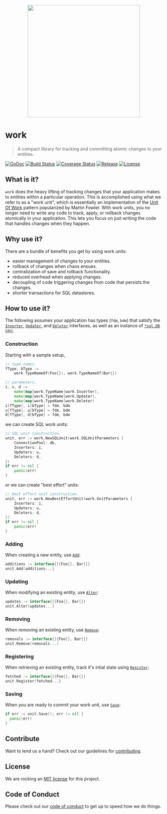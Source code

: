 <p align="center"><img src="https://dwglogo.com/wp-content/uploads/2017/08/muscles-clipart-ghoper.gif" width="360"></p>

# work
> A compact library for tracking and committing atomic changes to your entities.

[![GoDoc][doc-img]][doc] [![Build Status][ci-img]][ci] [![Coverage Status][coverage-img]][coverage] [![Release][release-img]][release] [![License][license-img]][license]

## What is it?

`work` does the heavy lifting of tracking changes that your application makes to entities within
a particular operation. This is accomplished using what we refer to as a "work unit", which is essentially
an implementation of the [Unit Of Work](https://martinfowler.com/eaaCatalog/unitOfWork.html) pattern popularized by Martin Fowler.
With work units, you no longer need to write any code to track, apply, or rollback changes atomically in your application.
This lets you focus on just writing the code that handles changes when they happen.

## Why use it?

There are a bundle of benefits you get by using work units:

- easier management of changes to your entities.
- rollback of changes when chaos ensues.
- centralization of save and rollback functionality.
- reduced overhead when applying changes.
- decoupling of code triggering changes from code that persists the changes.
- shorter transactions for SQL datastores.

## How to use it?
The following assumes your application has types (`fdm`, `bdm`) that satisfy the [`Inserter`][inserter-doc], [`Updater`][updater-doc], 
and [`Deleter`][deleter-doc] interfaces, as well as an instance of [`*sql.DB`][db-doc] (`db`).

### Construction
Starting with a sample setup,
```go
// type names.
fType, bType :=
	work.TypeNameOf(Foo{}), work.TypeNameOf(Bar{})

// parameters.
i, u, d :=
	make(map[work.TypeName]work.Inserter),
	make(map[work.TypeName]work.Updater),
	make(map[work.TypeName]work.Deleter)
i[fType], i[bType] = fdm, bdm
u[fType], u[bType] = fdm, bdm
d[fType], d[bType] = fdm, bdm
```

we can create SQL work units:
```go
// SQL unit construction.
unit, err := work.NewSQLUnit(work.SQLUnitParameters {
	ConnectionPool: db,
	Inserters: i,
	Updaters: u,
	Deleters: d,
})
if err != nil {
	panic(err)
}
```

or we can create "best effort" units:
```go
// best effort unit construction.
unit, err := work.NewBestEffortUnit(work.UnitParameters {
	Inserters: i,
	Updaters: u,
	Deleters: d,
})
if err != nil {
	panic(err)
}
```

### Adding
When creating a new entity, use [`Add`][unit-doc]:
```go
additions := interface{}{Foo{}, Bar{}}
unit.Add(additions...}
```

### Updating
When modifying an existing entity, use [`Alter`][unit-doc]:
```go
updates := interface{}{Foo{}, Bar{}}
unit.Alter(updates...)
```

### Removing
When removing an existing entity, use [`Remove`][unit-doc]:
```go
removals := interface{}{Foo{}, Bar{}}
unit.Remove(removals...)
```

### Registering 
When retrieving an existing entity, track it's intial state using [`Register`][unit-doc]:
```go
fetched := interface{}{Foo{}, Bar{}}
unit.Register(fetched...}
```

### Saving
When you are ready to commit your work unit, use [`Save`][unit-doc]:
```go
if err := unit.Save(); err != nil {
  panic(err)
}
```

## Contribute

Want to lend us a hand? Check out our guidelines for [contributing][contributing].

## License

We are rocking an [MIT license][mit-license] for this project.

## Code of Conduct

Please check out our [code of conduct][code-of-conduct] to get up to speed how we do things.

[inserter-doc]: https://godoc.org/github.com/freerware/work#Inserter
[updater-doc]: https://godoc.org/github.com/freerware/work#Updater
[deleter-doc]: https://godoc.org/github.com/freerware/work#Deleter
[db-doc]: https://golang.org/pkg/database/sql/#DB
[unit-doc]: https://godoc.org/github.com/freerware/work#Unit
[contributing]: https://github.com/freerware/work/blob/master/CONTRIBUTING.md
[mit-license]: https://github.com/freerware/work/blob/master/LICENSE.txt
[code-of-conduct]: https://github.com/freerware/work/blob/master/CODE_OF_CONDUCT.md
[doc-img]: https://godoc.org/github.com/freerware/work?status.svg
[doc]: https://godoc.org/github.com/freerware/work
[ci-img]: https://travis-ci.org/freerware/work.svg?branch=master
[ci]: https://travis-ci.org/freerware/work
[coverage-img]: https://coveralls.io/repos/github/freerware/work/badge.svg?branch=master
[coverage]: https://coveralls.io/github/freerware/work?branch=master
[license]: https://opensource.org/licenses/Apache-2.0
[license-img]: https://img.shields.io/badge/License-Apache%202.0-blue.svg
[release]: https://github.com/freerware/work/releases
[release-img]: https://img.shields.io/github/tag/freerware/work.svg?label=version
